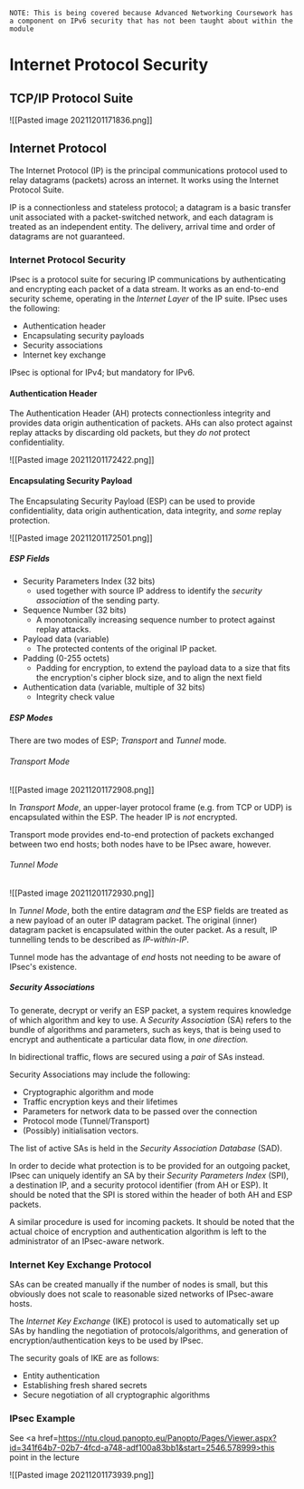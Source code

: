 `NOTE: This is being covered because Advanced Networking Coursework has a component on IPv6 security that has not been taught about within the module`

# Internet Protocol Security

## TCP/IP Protocol Suite

![[Pasted image 20211201171836.png]]

## Internet Protocol

The Internet Protocol (IP) is the principal communications protocol used to relay datagrams (packets) across an internet. It works using the Internet Protocol Suite.

IP is a connectionless and stateless protocol; a datagram is a basic transfer unit associated with a packet-switched network, and each datagram is treated as an independent entity. The delivery, arrival time and order of datagrams are not guaranteed.


### Internet Protocol Security

IPsec is a protocol suite for securing IP communications by authenticating and encrypting each packet of a data stream. It works as an end-to-end security scheme, operating in the *Internet Layer* of the IP suite. IPsec uses the following:

- Authentication header
- Encapsulating security payloads
- Security associations
- Internet key exchange

IPsec is optional for IPv4; but mandatory for IPv6.

#### Authentication Header

The Authentication Header (AH) protects connectionless integrity and provides data origin authentication of packets. AHs can also protect against replay attacks by discarding old packets, but they *do not* protect confidentiality.

![[Pasted image 20211201172422.png]]

#### Encapsulating Security Payload

The Encapsulating Security Payload (ESP) can be used to provide confidentiality, data origin authentication, data integrity, and *some* replay protection.

![[Pasted image 20211201172501.png]]

##### ESP Fields 

- Security Parameters Index (32 bits)
	- used together with source IP address to identify the *security association* of the sending party.
- Sequence Number (32 bits)
	- A monotonically increasing sequence number to protect against replay attacks.
- Payload data (variable)
	- The protected contents of the original IP packet.
- Padding (0-255 octets)
	- Padding for encryption, to extend the payload data to a size that fits the encryption's cipher block size, and to align the next field
- Authentication data (variable, multiple of 32 bits)
	- Integrity check value

##### ESP Modes

There are two modes of ESP; *Transport* and *Tunnel* mode.

###### Transport Mode

![[Pasted image 20211201172908.png]]

In *Transport Mode*, an upper-layer protocol frame (e.g. from TCP or UDP) is encapsulated within the ESP. The header IP is *not* encrypted.

Transport mode provides end-to-end protection of packets exchanged between two end hosts; both nodes have to be IPsec aware, however.

###### Tunnel Mode

![[Pasted image 20211201172930.png]]

In *Tunnel Mode*, both the entire datagram *and* the ESP fields are treated as a new payload of an outer IP datagram packet. The original (inner) datagram packet is encapsulated within the outer packet. As a result, IP tunnelling tends to be described as *IP-within-IP*.

Tunnel mode has the advantage of *end* hosts not needing to be aware of IPsec's existence.

##### Security Associations

To generate, decrypt or verify an ESP packet, a system requires knowledge of which algorithm and key to use. A *Security Association* (SA) refers to the bundle of algorithms and parameters, such as keys, that is being used to encrypt and authenticate a particular data flow, in *one direction.*

In bidirectional traffic, flows are secured using a *pair* of SAs instead.

Security Associations may include the following:

- Cryptographic algorithm and mode
- Traffic encryption keys and their lifetimes
- Parameters for network data to be passed over the connection
- Protocol mode (Tunnel/Transport)
- (Possibly) initialisation vectors.

The list of active SAs is held in the *Security Association Database* (SAD).

In order to decide what protection is to be provided for an outgoing packet, IPsec can uniquely identify an SA by their *Security Parameters Index* (SPI), a destination IP, and a security protocol identifier (from AH or ESP). It should be noted that the SPI is stored within the header of both AH and ESP packets.

A similar procedure is used for incoming packets. It should be noted that the actual choice of encryption and authentication algorithm is left to the administrator of an IPsec-aware network.

### Internet Key Exchange Protocol

SAs can be created manually if the number of nodes is small, but this obviously does not scale to reasonable sized networks of IPsec-aware hosts.

The *Internet Key Exchange* (IKE) protocol is used to automatically set up SAs by handling the negotiation of protocols/algorithms, and generation of encryption/authentication keys to be used by IPsec.

The security goals of IKE are as follows:
- Entity authentication
- Establishing fresh shared secrets
- Secure negotiation of all cryptographic algorithms

### IPsec Example

See <a href=https://ntu.cloud.panopto.eu/Panopto/Pages/Viewer.aspx?id=341f64b7-02b7-4fcd-a748-adf100a83bb1&start=2546.578999>this point in the lecture</a>

![[Pasted image 20211201173939.png]]